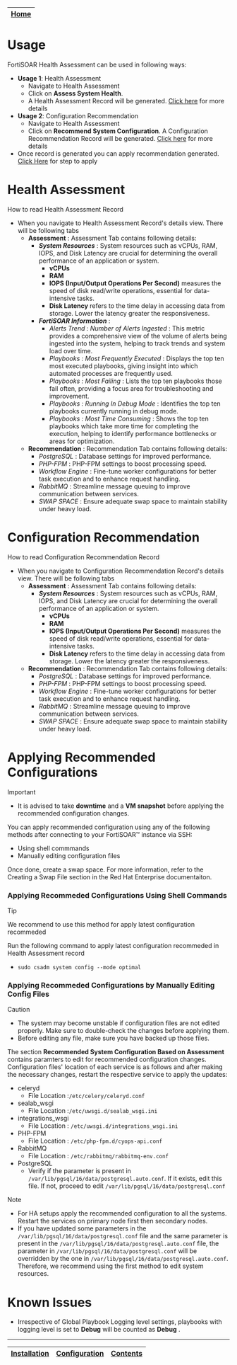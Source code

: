 | [Home](../README.md) |
|--------------------------------------------|

# Usage

FortiSOAR Health Assessment can be used in following ways:
- **Usage 1**: Health Assessment
    - Navigate to Health Assessment
    - Click on **Assess System Health**. 
    - A Health Assessment Record will be generated. [Click here](#health-assessment) for more details
- **Usage 2**: Configuration Recommendation
    - Navigate to Health Assessment
    - Click on **Recommend System Configuration**. A Configuration Recommendation Record will be generated. [Click here](#configuration-recommendation) for more details
- Once record is generated you can apply recommendation generated. [Click Here](#applying-recommended-configurations) for step to apply

# Health Assessment
How to read Health Assessment Record
- When you navigate to Health Assessment Record's details view. There will be following tabs
    - **Assessment** : Assessment Tab contains following details:
        - ***System Resources*** : System resources such as vCPUs, RAM, IOPS, and Disk Latency are crucial for determining the overall performance of an application or system.
            - **vCPUs**
            - **RAM** 
            - **IOPS (Input/Output Operations Per Second)** measures the speed of disk read/write operations, essential for data-intensive tasks.
            - **Disk Latency** refers to the time delay in accessing data from storage. Lower the latency greater the responsiveness.
        - ***FortiSOAR Information*** :
            - *Alerts Trend : Number of Alerts Ingested* : This metric provides a comprehensive view of the volume of alerts being ingested into the system, helping to track trends and system load over time.
            - *Playbooks : Most Frequently Executed* : Displays the top ten most executed playbooks, giving insight into which automated processes are frequently used.
            - *Playbooks : Most Failing* : Lists the top ten playbooks those fail often, providing a focus area for troubleshooting and improvement.
            - *Playbooks : Running In Debug Mode* : Identifies the top ten playbooks currently running in debug mode.
            - *Playbooks : Most Time Consuming* : Shows the top ten playbooks which take more time for completing the execution, helping to identify performance bottlenecks or areas for optimization.
    - **Recommendation** : Recommendation Tab contains following details:
        - *PostgreSQL* : Database settings for improved performance.
        - *PHP-FPM* :  PHP-FPM settings to boost processing speed.
        - *Workflow Engine* : Fine-tune worker configurations for better task execution and to enhance request handling.
        - *RabbitMQ* : Streamline message queuing to improve communication between services.
        - *SWAP SPACE* : Ensure adequate swap space to maintain stability under heavy load.
# Configuration Recommendation
How to read Configuration Recommendation Record
- When you navigate to Configuration Recommendation Record's details view. There will be following tabs
    - **Assessment** : Assessment Tab contains following details:
        - ***System Resources*** : System resources such as vCPUs, RAM, IOPS, and Disk Latency are crucial for determining the overall performance of an application or system.
            - **vCPUs** 
            - **RAM** 
            - **IOPS (Input/Output Operations Per Second)** measures the speed of disk read/write operations, essential for data-intensive tasks.
            - **Disk Latency** refers to the time delay in accessing data from storage. Lower the latency greater the responsiveness.
    - **Recommendation** : Recommendation Tab contains following details:
        - *PostgreSQL* : Database settings for improved performance.
        - *PHP-FPM* :  PHP-FPM settings to boost processing speed.
        - *Workflow Engine* : Fine-tune worker configurations for better task execution and to enhance request handling.
        - *RabbitMQ* : Streamline message queuing to improve communication between services.
        - *SWAP SPACE* : Ensure adequate swap space to maintain stability under heavy load.

# Applying Recommended Configurations

> [!IMPORTANT]
>  - It is advised to take **downtime** and  a **VM snapshot** before applying the recommended configuration changes.

You can apply recommended configuration using any of the following methods after connecting to your FortiSOAR™ instance via SSH:
* Using shell commmands
* Manually editing configuration files

Once done, create a swap space. For more information, refer to the Creating a Swap File section in the Red Hat Enterprise documentaiton.

### Applying Recommeded Configurations Using Shell Commands

> [!TIP]
> We recommend to use this method for apply latest configuration recommeded

Run the following command to apply latest configuration recommeded in Health Assessment record
- `sudo csadm system config --mode optimal`

### Applying Recommeded Configurations by Manually Editing Config Files

> [!CAUTION]
> - The system may become unstable if configuration files are not edited properly. Make sure to double-check the changes before applying them.
> - Before editing any file, make sure you have backed up those files.

The section **Recommended System Configuration Based on Assessment** contains paramters to edit for recommended configuration changes. Configuration files' location of each service is as follows and after making the necessary changes, restart the respective service to apply the updates:
- celeryd
    * File Location :`/etc/celery/celeryd.conf`
- sealab_wsgi
    * File Location :`/etc/uwsgi.d/sealab_wsgi.ini`
- integrations_wsgi
    * File Location : `/etc/uwsgi.d/integrations_wsgi.ini`
- PHP-FPM
    *  File Location : `/etc/php-fpm.d/cyops-api.conf`
- RabbitMQ
    * File Location : `/etc/rabbitmq/rabbitmq-env.conf`
- PostgreSQL
    * Verify if the parameter is present in `/var/lib/pgsql/16/data/postgresql.auto.conf`. If it exists, edit this file. If not, proceed to edit `/var/lib/pgsql/16/data/postgresql.conf`



> [!NOTE]
> - For HA setups apply the recommended configuration to all the systems. Restart the services on primary node first then secondary nodes.
> - If you have updated some parameters in the `/var/lib/pgsql/16/data/postgresql.conf` file and the same parameter is present in the `/var/lib/pgsql/16/data/postgresql.auto.conf` file, the parameter in `/var/lib/pgsql/16/data/postgresql.conf` will be overridden by the one in `/var/lib/pgsql/16/data/postgresql.auto.conf`. Therefore, we recommend using the first method to edit system resources.


# Known Issues
* Irrespective of Global Playbook Logging level settings, playbooks with logging level is set to **Debug** will be counted as **Debug** .


***

| [Installation](./setup.md#installation) | [Configuration](./setup.md#configuration) | [Contents](./contents.md) |
|-----------------------------------------|-------------------------------------------|---------------------------|
